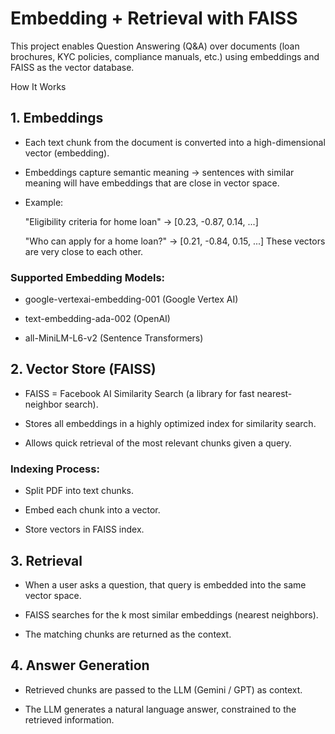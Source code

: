 # Embedding + Retrieval with FAISS

This project enables Question Answering (Q&A) over documents (loan brochures, KYC policies, compliance manuals, etc.) using embeddings and FAISS as the vector database.

How It Works
## 1. Embeddings

 - Each text chunk from the document is converted into a high-dimensional vector (embedding).

 - Embeddings capture semantic meaning → sentences with similar meaning will have embeddings that are close in vector space.

 - Example:

   "Eligibility criteria for home loan" → [0.23, -0.87, 0.14, ...]

   "Who can apply for a home loan?" → [0.21, -0.84, 0.15, ...]
    These vectors are very close to each other.

### Supported Embedding Models:

  - google-vertexai-embedding-001 (Google Vertex AI)

  - text-embedding-ada-002 (OpenAI)

  - all-MiniLM-L6-v2 (Sentence Transformers)

## 2. Vector Store (FAISS)

 - FAISS = Facebook AI Similarity Search (a library for fast nearest-neighbor search).

 - Stores all embeddings in a highly optimized index for similarity search.

 - Allows quick retrieval of the most relevant chunks given a query.

### Indexing Process:

   - Split PDF into text chunks.

   - Embed each chunk into a vector.

   - Store vectors in FAISS index.

## 3. Retrieval

  - When a user asks a question, that query is embedded into the same vector space.

  - FAISS searches for the k most similar embeddings (nearest neighbors).

  - The matching chunks are returned as the context.

## 4. Answer Generation

  - Retrieved chunks are passed to the LLM (Gemini / GPT) as context.

  - The LLM generates a natural language answer, constrained to the retrieved information.

